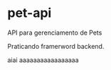 # pet-api
 API para gerenciamento de Pets 

 Praticando framerword backend.

aiai aaaaaaaaaaaaaaaaa
